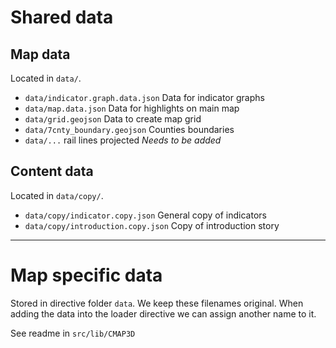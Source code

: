 # Shared data

## Map data
Located in `data/`.

* `data/indicator.graph.data.json` Data for indicator graphs
* `data/map.data.json` Data for highlights on main map
* `data/grid.geojson` Data to create map grid
* `data/7cnty_boundary.geojson` Counties boundaries
* `data/...` rail lines projected *Needs to be added*


## Content data
Located in `data/copy/`.

* `data/copy/indicator.copy.json` General copy of indicators
* `data/copy/introduction.copy.json` Copy of introduction story

----

# Map specific data
Stored in directive folder `data`. We keep these filenames original. When 
adding the data into the loader directive we can assign another name to it.

See readme in `src/lib/CMAP3D`

